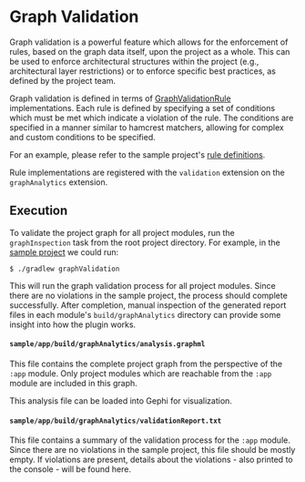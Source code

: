 # Graph Validation

Graph validation is a powerful feature which allows for the enforcement of rules, based on
the graph data itself, upon the project as a whole.  This can be used to enforce architectural
structures within the project (e.g., architectural layer restrictions) or to enforce specific
best practices, as defined by the project team.

Graph validation is defined in terms of
[GraphValidationRule](../src/main/kotlin/com/ebay/plugins/graph/analytics/validation/GraphValidationRule.kt)
implementations.  Each rule is defined by specifying a set of conditions which must be met
which indicate a violation of the rule.  The conditions are specified in a manner similar to
hamcrest matchers, allowing for complex and custom conditions to be specified.

For an example, please refer to the sample project's
[rule definitions](../sample/buildSrc/src/main/kotlin/convention/graph-analytics.gradle.kts).

Rule implementations are registered with the `validation` extension on the `graphAnalytics`
extension.

## Execution

To validate the project graph for all project modules, run the `graphInspection` task from the
root project directory.  For example, in the [sample project](../sample) we could
run:

```shell
$ ./gradlew graphValidation
```

This will run the graph validation process for all project modules.  Since there are no
violations in the sample project, the process should complete successfully.  After completion,
manual inspection of the generated report files in each module's `build/graphAnalytics`
directory can provide some insight into how the plugin works.

#### `sample/app/build/graphAnalytics/analysis.graphml`

This file contains the complete project graph from the perspective of the `:app` module.
Only project modules which are reachable from the `:app` module are included in this graph.

This analysis file can be loaded into Gephi for visualization.

#### `sample/app/build/graphAnalytics/validationReport.txt`

This file contains a summary of the validation process for the `:app` module.  Since there
are no violations in the sample project, this file should be mostly empty.  If violations
are present, details about the violations - also printed to the console - will be found
here.

